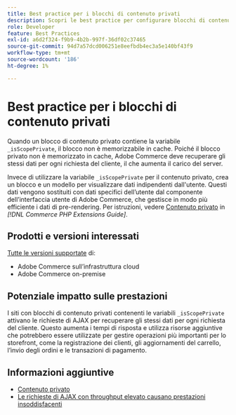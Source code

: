 ```yaml
---
title: Best practice per i blocchi di contenuto privati
description: Scopri le best practice per configurare blocchi di contenuto privati per ottimizzare le prestazioni della vetrina.
role: Developer
feature: Best Practices
exl-id: a6d2f324-f9b9-4b2b-997f-36df02c37465
source-git-commit: 94d7a57dcd006251e8eefbdb4ec3a5e140bf43f9
workflow-type: tm+mt
source-wordcount: '186'
ht-degree: 1%

---
```


# Best practice per i blocchi di contenuto privati

Quando un blocco di contenuto privato contiene la variabile `_isScopePrivate`, il blocco non è memorizzabile in cache. Poiché il blocco privato non è memorizzato in cache, Adobe Commerce deve recuperare gli stessi dati per ogni richiesta del cliente, il che aumenta il carico del server.

Invece di utilizzare la variabile `_isScopePrivate` per il contenuto privato, crea un blocco e un modello per visualizzare dati indipendenti dall&#39;utente. Questi dati vengono sostituiti con dati specifici dell’utente dal componente dell’interfaccia utente di Adobe Commerce, che gestisce in modo più efficiente i dati di pre-rendering. Per istruzioni, vedere [Contenuto privato](https://developer.adobe.com/commerce/php/development/cache/page/private-content/) in _[!DNL Commerce PHP Extensions Guide]_.

## Prodotti e versioni interessati

[Tutte le versioni supportate](../../../release/versions.md) di:

- Adobe Commerce sull’infrastruttura cloud
- Adobe Commerce on-premise

## Potenziale impatto sulle prestazioni

I siti con blocchi di contenuto privati contenenti le variabili `_isScopePrivate` attivano le richieste di AJAX per recuperare gli stessi dati per ogni richiesta del cliente. Questo aumenta i tempi di risposta e utilizza risorse aggiuntive che potrebbero essere utilizzate per gestire operazioni più importanti per lo storefront, come la registrazione dei clienti, gli aggiornamenti del carrello, l’invio degli ordini e le transazioni di pagamento.

## Informazioni aggiuntive

- [Contenuto privato](../../../performance/configuration.md#client-side-optimization-settings)
- [Le richieste di AJAX con throughput elevato causano prestazioni insoddisfacenti](https://experienceleague.adobe.com/docs/commerce-knowledge-base/kb/troubleshooting/miscellaneous/high-throughput-ajax-requests-cause-poor-performance.html?lang=it)
